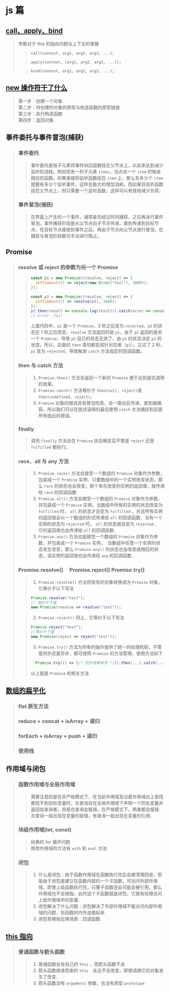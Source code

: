 # js 篇

## [call、apply、bind](./call-apply-bind.js)

> 考察对于 this 的指向问题与上下文的掌握
>
> > `call(context, arg1, arg2, arg3, ...);`
>
> > `apply(context, [arg1, arg2, arg3, ...]);`
>
> > `bind(context, arg1, arg2, arg3, ...);`

## [new 操作符干了什么](./new.js)

> 第一步：创建一个对象  
> 第二步：将创建的对象的原型与构造函数的原型链接  
> 第三步：执行构造函数  
> 第四步：返回对象

## 事件委托与事件冒泡(捕获)

> ### 事件委托
>
> > 事件委托是指子元素将事件响应函数挂在父节点上，以此来达到减少监听的消耗。例如现有一列子元素 `items`，当点击一个 `item` 时触发相应的函数。如果直接将监听函数挂在 `item` 上，那么有多少个 `item` 就要有多少个监听事件，这样会极大的增加消耗，而如果将监听函数挂在父节点上，则只需要一个监听函数，这样可以有效地减少负荷。
>
> ### 事件冒泡(捕获)
>
> > 在界面上产生的一个事件，通常是先经过时间捕获，之后再进行事件冒泡。事件捕获阶段是从父节点向子节点传递，直到传递到目标节点，在目标节点接收到事件之后，再由子节点向父节点进行冒泡，在捕获与冒泡阶段都可手动进行阻止。

## Promise

> ### resolve 或 reject 的参数为另一个 Promise
>
> > ```js
> > const p1 = new Promise((resolve, reject) => {
> >   setTimeout(() => reject(new Error("fail"), 3000));
> > });
> >
> > const p2 = new Promise((resolve, reject) => {
> >   setTimeout(() => resolve(p1), 1000);
> > });
> > p2.then(result => console.log(result)).catch(error => console.log(error));
> > // error: fail
> > ```
> >
> > 上面代码中，`p1` 是一个 `Promise`，3 秒之后变为 `rejected`。`p2` 的状态在 1 秒之后改变，`resolve` 方法返回的是 `p1`。由于 `p2` 返回的是另一个 `Promise`，导致 `p2` 自己的状态无效了，由 `p1` 的状态决定 `p2` 的状态。所以，后面的 `then` 语句都变成针对后者（`p1`）。又过了 2 秒，`p1` 变为 `rejected`，导致触发 `catch` 方法指定的回调函数。
>
> ### then 与 catch 方法
>
> > 1. `Promise.then()` 方法会返回一个新的 `Promise` 便于达到链式调用的效果。
> > 2. `Promise.catch()` 方法等价于 `then(null, reject)`或 `then(undefined, reject)`。
> > 3. `Promise` 对象的错误具有冒泡性质，会一直向后传递，直到被捕获，所以我们可以在链式调用的最后使用 `catch` 方法捕捉到前面所有抛出的错误。
>
> ### finally
>
> > 调用 `finally` 方法会在 `Promise` 状态确定后不管是 `reject` 还是 `fulfilled` 都执行。
>
> ### race、all 与 any 方法
>
> > 1. `Promise.race()` 方法会接受一个数组的 `Promise` 对象作为参数，包装成一个 `Promise` 实例．只要数组中的一个实例改变状态，那么 `race` 的状态也会改变，那个率先改变的实例的返回值，就传递给 `race` 的回调函数
> > 2. `Promise.all()` 方法会接受一个数组的 `Promise` 对象作为参数，并包装成一个 `Promise` 实例，当数组中所有的实例的状态改变为 `fulfilled` 时， `all` 的状态才会变为 `fulfilled` ，并且所有实例的返回值会以一个数组的形式传递给 `all` 的回调函数．当有一个实例的状态为 `rejected` 时， `all` 的状态就会变为 `rejected` ,　它的返回值也会传递给 `all` 的回调函数．
> > 3. `Promise.any()` 方法也是接受一个数组的 `Promise` 对象作为参数，并包装成一个 `Promise` 实例，　当数组中任意一个实例的状态发生改变，那么 `Promise.any()` 的状态也会改变成相应的状态，该实例的返回值也会传递给 `any` 的回调函数．
>
> ### Promise.resolve()　 Promise.reject() Promise.try()
>
> > 1. `Promise.resolve()` 方法将现有的对象转换成为 `Promise` 对象，它等价于以下写法
> >
> > ```js
> > Promise.resolve("test");
> > // 等价于下面
> > new Promise(resolve => resolve("test"));
> > ```
> >
> > 2. `Promise.reject()` 同上，它等价于以下写法
> >
> > ```js
> > Promise.reject("test");
> > //等价于下面
> > new Promise(reject => reject("test"));
> > ```
> >
> > 3. `Promise.try()` 方法为所有的操作提供了统一的处理机制，不管是同步还是异步，都可按照 `Promise` 的方法管理，使用方法如下
> >
> > ```js
> >   Promise.try(() => {/* 同步或者异步 */}).then(...).catch(...)
> > ```
> >
> > 以上就是 `Promise` 的相关方法

## [数组的扁平化](./flat.js)

> ### flat 原生方法
>
> ### reduce + concat + isArray + 递归
>
> ### forEach + isArray + push + 递归
>
> ### 使用栈

## 作用域与闭包

> ### 函数作用域与全局作用域
>
> > 需要注意的是在非严格模式下，在当前作用域及沿着作用域向上查找都找不到目标变量时，左查询会在全局作用域下声明一个同名变量并返回给查询者，但是右查询会报错，在严格模式下，两者都会报错．左查询一般出现在变量的赋值，有查询一般出现在变量的引用．
>
> ### 块级作用域(let, const)
>
> > 经典的 for 循环问题  
> > 修改作用域的方法有 `with` 和 `eval` 方法
>
> ### 闭包
>
> > 1. 什么是闭包：由于函数作用域在函数执行完后会被清理回收，但是由于闭包是建立在函数内部的一个子函数，可访问外部作用域，即使上级函数执行完，只要子函数还会可能会被引用，那么作用域也不会销毁，此时这个子函数就是闭包，它就有权限访问上级作用域中的变量．
> > 2. 闭包解决了什么问题：闭包解决了外部作用域不能访问内部作用域的问题，将函数的内外连接起来
> > 3. 闭包有哪些应用场景：回调函数

## [this 指向](./this.js)

> ### 普通函数与箭头函数
>
> > 1. 普通函数会有自己的 `this` ，而箭头函数不会
> > 2. 箭头函数继承而来的 `this`　永远不会改变，即使调用它的对象发生了改变．
> > 3. 箭头函数没有 `arguments` 参数，也没有原型 `prototype`
